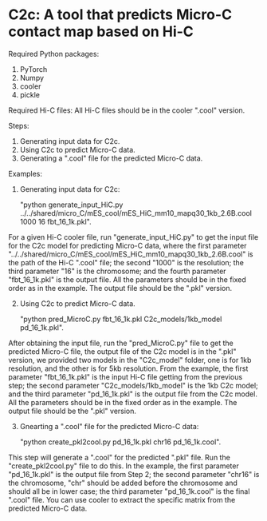 # C2c: A tool that predicts Micro-C contact map based on Hi-C
Required Python packages:
  1. PyTorch
  2. Numpy
  3. cooler
  4. pickle

Required Hi-C files: All Hi-C files should be in the cooler ".cool" version. 

Steps:
  1. Generating input data for C2c.
  2. Using C2c to predict Micro-C data.
  3. Generating a ".cool" file for the predicted Micro-C data.

Examples:
1. Generating input data for C2c:
   
   "python generate_input_HiC.py ../../shared/micro_C/mES_cool/mES_HiC_mm10_mapq30_1kb_2.6B.cool 1000 16 fbt_16_1k.pkl".

For a given Hi-C cooler file, run "generate_input_HiC.py" to get the input file for the C2c model for predicting Micro-C data, where the first parameter "../../shared/micro_C/mES_cool/mES_HiC_mm10_mapq30_1kb_2.6B.cool" is the path of the Hi-C ".cool" file; the second "1000" is the resolution; the third parameter "16" is the chromosome; and the fourth parameter "fbt_16_1k.pkl" is the output file. All the parameters should be in the fixed order as in the example. The output file should be the ".pkl" version.

2. Using C2c to predict Micro-C data.

   "python pred_MicroC.py fbt_16_1k.pkl C2c_models/1kb_model pd_16_1k.pkl".

After obtaining the input file, run the "pred_MicroC.py" file to get the predicted Micro-C file, the output file of the C2c model is in the ".pkl" version, we provided two models in the "C2c_model" folder, one is for 1kb resolution, and the other is for 5kb resolution. From the example, the first parameter "fbt_16_1k.pkl" is the input Hi-C file getting from the previous step; the second parameter "C2c_models/1kb_model" is the 1kb C2c model; and the third parameter "pd_16_1k.pkl" is the output file from the C2c model. All the parameters should be in the fixed order as in the example. The output file should be the ".pkl" version.

3. Gnearting a ".cool" file for the predicted Micro-C data:

    "python create_pkl2cool.py pd_16_1k.pkl chr16 pd_16_1k.cool".

This step will generate a ".cool" for the predicted ".pkl" file. Run the "create_pkl2cool.py" file to do this. In the example, the first parameter "pd_16_1k.pkl" is the output file from Step 2; the second parameter "chr16" is the chromosome, "chr" should be added before the chromosome and should all be in lower case; the third parameter "pd_16_1k.cool" is the final ".cool" file. You can use cooler to extract the specific matrix from the predicted Micro-C data. 
